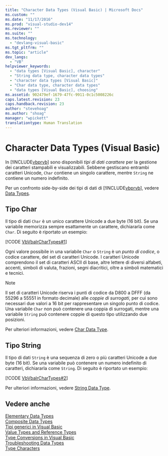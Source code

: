 ```yaml
---
title: "Character Data Types (Visual Basic) | Microsoft Docs"
ms.custom: ""
ms.date: "11/17/2016"
ms.prod: "visual-studio-dev14"
ms.reviewer: ""
ms.suite: ""
ms.technology: 
  - "devlang-visual-basic"
ms.tgt_pltfrm: ""
ms.topic: "article"
dev_langs: 
  - "VB"
helpviewer_keywords: 
  - "data types [Visual Basic], character"
  - "String data type, character data types"
  - "character data types [Visual Basic]"
  - "Char data type, character data types"
  - "data types [Visual Basic], choosing"
ms.assetid: 902479ef-1679-47fc-9911-0c1c5008226c
caps.latest.revision: 23
caps.handback.revision: 23
author: "stevehoag"
ms.author: "shoag"
manager: "wpickett"
translationtype: Human Translation
---
```

# Character Data Types (Visual Basic)
In [!INCLUDE[vbprvb](../../../../csharp/programming-guide/concepts/linq/includes/vbprvb_md.md)] sono disponibili *tipi di dati carattere* per la gestione dei caratteri stampabili e visualizzabili.  Sebbene gestiscano entrambi caratteri Unicode, `Char` contiene un singolo carattere, mentre `String` ne contiene un numero indefinito.  
  
 Per un confronto side\-by\-side dei tipi di dati di [!INCLUDE[vbprvb](../../../../csharp/programming-guide/concepts/linq/includes/vbprvb_md.md)], vedere [Data Types](../../../../visual-basic/language-reference/data-types/data-type-summary.md).  
  
## Tipo Char  
 Il tipo di dati `Char` è un unico carattere Unicode a due byte \(16 bit\).  Se una variabile memorizza sempre esattamente un carattere, dichiararla come `Char`.  Di seguito è riportato un esempio:  
  
 [!CODE [VbVbalrCharTypes#1](../CodeSnippet/VS_Snippets_VBCSharp/vbvbalrchartypes#1)]  
  
 Ogni valore possibile in una variabile `Char` o `String` è un *punto di codice*, o codice carattere, del set di caratteri Unicode.  I caratteri Unicode comprendono il set di caratteri ASCII di base, altre lettere di diversi alfabeti, accenti, simboli di valuta, frazioni, segni diacritici, oltre a simboli matematici e tecnici.  
  
> [!NOTE]
>  Il set di caratteri Unicode riserva i punti di codice da D800 a DFFF \(da 55296 a 55551 in formato decimale\) alle *coppie di surrogati*, per cui sono necessari due valori a 16 bit per rappresentare un singolo punto di codice.  Una variabile `Char` non può contenere una coppia di surrogati, mentre una variabile `String` può contenere coppie di questo tipo utilizzando due posizioni.  
  
 Per ulteriori informazioni, vedere [Char Data Type](../../../../visual-basic/language-reference/data-types/char-data-type.md).  
  
## Tipo String  
 Il tipo di dati `String` è una sequenza di zero o più caratteri Unicode a due byte \(16 bit\).  Se una variabile può contenere un numero indefinito di caratteri, dichiararla come `String`.  Di seguito è riportato un esempio:  
  
 [!CODE [VbVbalrCharTypes#2](../CodeSnippet/VS_Snippets_VBCSharp/vbvbalrchartypes#2)]  
  
 Per ulteriori informazioni, vedere [String Data Type](../../../../visual-basic/language-reference/data-types/string-data-type.md).  
  
## Vedere anche  
 [Elementary Data Types](../../../../visual-basic/programming-guide/language-features/data-types/elementary-data-types.md)   
 [Composite Data Types](../../../../visual-basic/programming-guide/language-features/data-types/composite-data-types.md)   
 [Tipi generici in Visual Basic](../../../../visual-basic/programming-guide/language-features/data-types/generic-types.md)   
 [Value Types and Reference Types](../../../../visual-basic/programming-guide/language-features/data-types/value-types-and-reference-types.md)   
 [Type Conversions in Visual Basic](../../../../visual-basic/programming-guide/language-features/data-types/type-conversions.md)   
 [Troubleshooting Data Types](../../../../visual-basic/programming-guide/language-features/data-types/troubleshooting-data-types.md)   
 [Type Characters](../../../../visual-basic/programming-guide/language-features/data-types/type-characters.md)